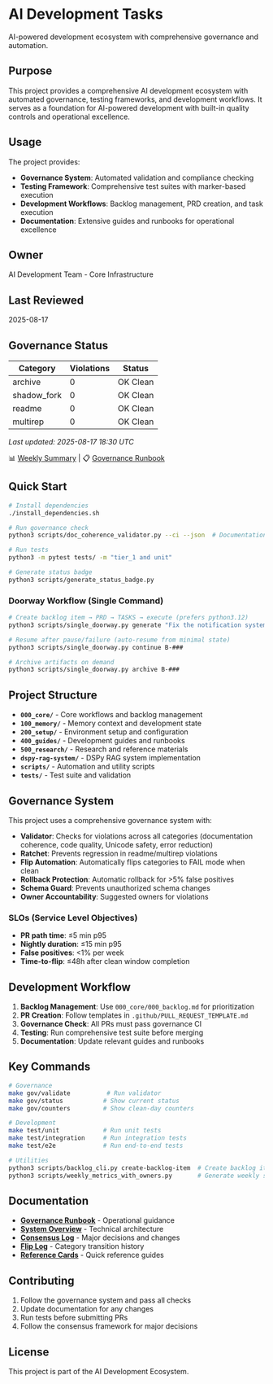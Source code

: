 # AI Development Tasks

AI-powered development ecosystem with comprehensive governance and automation.

## Purpose

This project provides a comprehensive AI development ecosystem with automated governance, testing frameworks, and development workflows. It serves as a foundation for AI-powered development with built-in quality controls and operational excellence.

## Usage

The project provides:
- **Governance System**: Automated validation and compliance checking
- **Testing Framework**: Comprehensive test suites with marker-based execution
- **Development Workflows**: Backlog management, PRD creation, and task execution
- **Documentation**: Extensive guides and runbooks for operational excellence

## Owner

AI Development Team - Core Infrastructure

## Last Reviewed

2025-08-17

## Governance Status

| Category | Violations | Status |
|----------|------------|--------|
| archive | 0 | OK Clean |
| shadow_fork | 0 | OK Clean |
| readme | 0 | OK Clean |
| multirep | 0 | OK Clean |

*Last updated: 2025-08-17 18:30 UTC*

📊 [Weekly Summary](/.github/workflows/nightly.yml) | 📋 [Governance Runbook](400_guides/400_governance-runbook.md)

## Quick Start

```bash
# Install dependencies
./install_dependencies.sh

# Run governance check
python3 scripts/doc_coherence_validator.py --ci --json  # Documentation & code quality validation

# Run tests
python3 -m pytest tests/ -m "tier_1 and unit"

# Generate status badge
python3 scripts/generate_status_badge.py
```

### Doorway Workflow (Single Command)

```bash
# Create backlog item → PRD → TASKS → execute (prefers python3.12)
python3 scripts/single_doorway.py generate "Fix the notification system"

# Resume after pause/failure (auto-resume from minimal state)
python3 scripts/single_doorway.py continue B-###

# Archive artifacts on demand
python3 scripts/single_doorway.py archive B-###
```

## Project Structure

- **`000_core/`** - Core workflows and backlog management
- **`100_memory/`** - Memory context and development state
- **`200_setup/`** - Environment setup and configuration
- **`400_guides/`** - Development guides and runbooks
- **`500_research/`** - Research and reference materials
- **`dspy-rag-system/`** - DSPy RAG system implementation
- **`scripts/`** - Automation and utility scripts
- **`tests/`** - Test suite and validation

## Governance System

This project uses a comprehensive governance system with:

- **Validator**: Checks for violations across all categories (documentation coherence, code quality, Unicode safety, error reduction)
- **Ratchet**: Prevents regression in readme/multirep violations
- **Flip Automation**: Automatically flips categories to FAIL mode when clean
- **Rollback Protection**: Automatic rollback for >5% false positives
- **Schema Guard**: Prevents unauthorized schema changes
- **Owner Accountability**: Suggested owners for violations

### SLOs (Service Level Objectives)
- **PR path time**: ≤5 min p95
- **Nightly duration**: ≤15 min p95
- **False positives**: <1% per week
- **Time-to-flip**: ≤48h after clean window completion

## Development Workflow

1. **Backlog Management**: Use `000_core/000_backlog.md` for prioritization
2. **PR Creation**: Follow templates in `.github/PULL_REQUEST_TEMPLATE.md`
3. **Governance Check**: All PRs must pass governance CI
4. **Testing**: Run comprehensive test suite before merging
5. **Documentation**: Update relevant guides and runbooks

## Key Commands

```bash
# Governance
make gov/validate          # Run validator
make gov/status           # Show current status
make gov/counters         # Show clean-day counters

# Development
make test/unit            # Run unit tests
make test/integration     # Run integration tests
make test/e2e             # Run end-to-end tests

# Utilities
python3 scripts/backlog_cli.py create-backlog-item  # Create backlog item
python3 scripts/weekly_metrics_with_owners.py       # Generate weekly summary
```

## Documentation

- **[Governance Runbook](400_guides/400_governance-runbook.md)** - Operational guidance
- **[System Overview](400_guides/400_system-overview.md)** - Technical architecture
- **[Consensus Log](401_consensus-log.md)** - Major decisions and changes
- **[Flip Log](402_validator-flip-log.md)** - Category transition history
- **[Reference Cards](500_reference-cards.md)** - Quick reference guides

## Contributing

1. Follow the governance system and pass all checks
2. Update documentation for any changes
3. Run tests before submitting PRs
4. Follow the consensus framework for major decisions

## License

This project is part of the AI Development Ecosystem.
